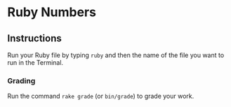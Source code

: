 # Ruby Numbers

## Instructions

Run your Ruby file by typing `ruby` and then the name of the file you want to run in the Terminal.

### Grading

Run the command `rake grade` (or `bin/grade`) to grade your work.


<!-- TODO: lucky number project -->

<!-- TODO: superman 2 project -->

<!-- TODO: pythagoras -->
